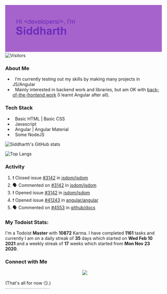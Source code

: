 ![Hey there <developers>! I'm Siddharth.](./header.png)
![Visitors](https://visitor-badge.glitch.me/badge?page_id=SiddharhthShyniben.SiddharthShyniben)

###  About Me 

- &nbsp; I’m currently testing out my skills by making many projects in JS/Angular
- &nbsp; Mainly interested in backend work and libraries, but am OK with [back-of-the-frontend work](https://css-tricks.com/the-great-divide/) (I learnt Angular after all).

### Tech Stack

- &nbsp; Basic HTML | Basic CSS
- &nbsp; Javascript
- &nbsp; Angular | Angular Material
- &nbsp; Some NodeJS

![Siddharth's GitHub stats](https://github-readme-stats.vercel.app/api?username=SiddharthShyniben&amp;count_private=true&amp;show_icons=true&amp;theme=dark)

![Top Langs](https://github-readme-stats.vercel.app/api/top-langs/?username=SiddharthSHyniben&amp;theme=dark)

### Activity

<!--START_SECTION:activity-->
1. ❗️ Closed issue [#3142](https://github.com/jsdom/jsdom/issues/3142) in [jsdom/jsdom](https://github.com/jsdom/jsdom)
2. 🗣 Commented on [#3142](https://github.com/jsdom/jsdom/issues/3142) in [jsdom/jsdom](https://github.com/jsdom/jsdom)
3. ❗️ Opened issue [#3142](https://github.com/jsdom/jsdom/issues/3142) in [jsdom/jsdom](https://github.com/jsdom/jsdom)
4. ❗️ Opened issue [#41243](https://github.com/angular/angular/issues/41243) in [angular/angular](https://github.com/angular/angular)
5. 🗣 Commented on [#4553](https://github.com/github/docs/issues/4553) in [github/docs](https://github.com/github/docs)
<!--END_SECTION:activity-->

### My Todoist Stats:

I'm a Todoist **<td-kl>Master</td-kl>** with **<td-k>10872</td-k>** Karma. I have completed **<td-ttc>1161</td-ttc>** tasks and currently I am on a daily streak of **<td-cdsc>35</td-cdsc>** days which started on **<td-cdsf>Wed Feb 10 2021</td-cdsf>** and a weekly streak of **<td-cwsc>17</td-cwsc>** weeks which started from **<td-cwsf>Mon Nov 23 2020</td-cwsf>**.

### Connect with Me

<p align="center">
&nbsp; <a href="mailto:siddharth.muscat@gmail.com" target="_blank" rel="noopener noreferrer"><img src="https://logodownload.org/wp-content/uploads/2018/03/gmail-logo-16.png" width="50px"></a>
</p>

(That's all for now :smirk:.)
<br>
<sub>
   <sup>
     <sub>
       <sup>
         <sub>
           <sup>
             <sub>
               <sup>
                 <sub>
                   <sup>
                     <sub>
                       <sup>
                         ~Mutual funds are subject to~ Why do I have a 1 month update schedule? Because the grass (Profile README) is always greener on the other web-side. How are you still reading this by the way?
                       </sup>
                     </sub>
                   </sup>
                 </sub>
               </sup>
             </sub>
           </sup>
         </sub>
       </sup>
     </sub>
  </sup>
</sub>
</developers>
